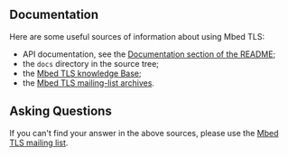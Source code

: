 ## Documentation

Here are some useful sources of information about using Mbed TLS:

- API documentation, see the [Documentation section of the
  README](README.md#License);
- the `docs` directory in the source tree;
- the [Mbed TLS knowledge Base](https://tls.mbed.org/kb);
- the [Mbed TLS mailing-list
  archives](https://lists.trustedfirmware.org/archives/list/mbed-tls@lists.trustedfirmware.org/).

## Asking Questions

If you can't find your answer in the above sources, please use the [Mbed TLS
mailing list](https://lists.trustedfirmware.org/mailman3/lists/mbed-tls.lists.trustedfirmware.org).
